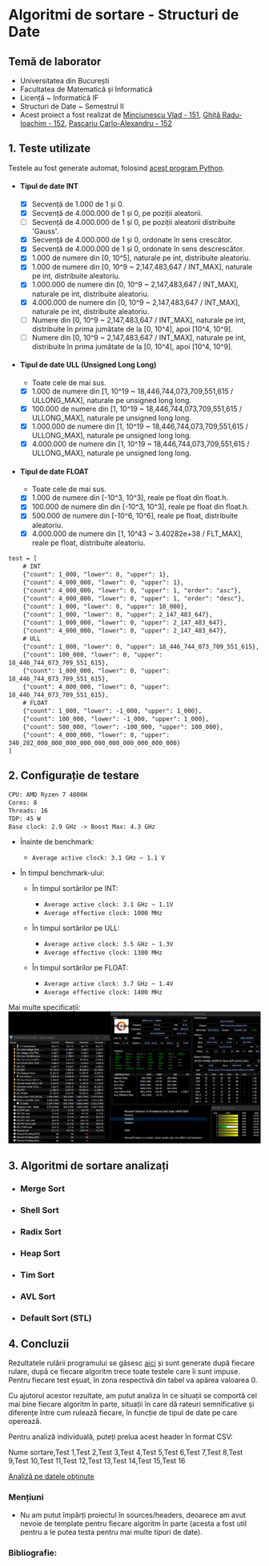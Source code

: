 # Algoritmi de sortare - Structuri de Date

## **Temă de laborator**
- Universitatea din București
- Facultatea de Matematică și Informatică
- Licență ~ Informatică IF
- Structuri de Date ~ Semestrul II
- Acest proiect a fost realizat de [Minciunescu Vlad - 151](https://github.com/vlaxcs/), [Ghiță Radu-Ioachim - 152](https://github.com/KoNickss), [Pascariu Carlo-Alexandru - 152](https://github.com/alexandrucarlo)

## 1. Teste utilizate

Testele au fost generate automat, folosind [acest program Python](./cmake-build-debug/Generator/gen.py).

- #### Tipul de date INT
  - [x] Secvență de 1.000 de 1 și 0.
  - [x] Secvență de 4.000.000 de 1 și 0, pe poziții aleatorii.
  - [ ] Secvență de 4.000.000 de 1 și 0, pe poziții aleatorii distribuite 'Gauss'.
  - [x] Secvență de 4.000.000 de 1 și 0, ordonate în sens crescător.
  - [x] Secvență de 4.000.000 de 1 și 0, ordonate în sens descrescător.
  - [x] 1.000 de numere din [0, 10^5], naturale pe int, distribuite aleatoriu.
  - [x] 1.000 de numere din [0, 10^9 ~ 2,147,483,647 / INT_MAX], naturale pe int, distribuite aleatoriu.
  - [x] 1.000.000 de numere din [0, 10^9 ~ 2,147,483,647 / INT_MAX], naturale pe int, distribuite aleatoriu.
  - [x] 4.000.000 de numere din [0, 10^9 ~ 2,147,483,647 / INT_MAX], naturale pe int, distribuite aleatoriu.
  - [ ] Numere din [0, 10^9 ~ 2,147,483,647 / INT_MAX], naturale pe int, distribuite în prima jumătate de la [0, 10^4], apoi [10^4, 10^9].
  - [ ] Numere din [0, 10^9 ~ 2,147,483,647 / INT_MAX], naturale pe int, distribuite în prima jumătate de la [0, 10^4], apoi [10^4, 10^9].

- #### Tipul de date ULL (Unsigned Long Long)
  - Toate cele de mai sus.
  - [x] 1.000 de numere din [1, 10^19 ~ 18,446,744,073,709,551,615 / ULLONG_MAX], naturale pe unsigned long long.
  - [x] 100.000 de numere din [1, 10^19 ~ 18,446,744,073,709,551,615 / ULLONG_MAX], naturale pe unsigned long long.
  - [x] 1.000.000 de numere din [1, 10^19 ~ 18,446,744,073,709,551,615 / ULLONG_MAX], naturale pe unsigned long long.
  - [x] 4.000.000 de numere din [1, 10^19 ~ 18,446,744,073,709,551,615 / ULLONG_MAX], naturale pe unsigned long long.

- #### Tipul de date FLOAT
  - Toate cele de mai sus.
  - [x] 1.000 de numere din [-10^3, 10^3], reale pe float din float.h.
  - [x] 100.000 de numere din din [-10^3, 10^3], reale pe float din float.h.
  - [x] 500.000 de numere din [-10^6, 10^6], reale pe float, distribuite aleatoriu.
  - [x] 4.000.000 de numere din [1, 10^43 ~ 3.40282e+38 / FLT_MAX], reale pe float, distribuite aleatoriu.

```
test = [
    # INT
    {"count": 1_000, "lower": 0, "upper": 1},
    {"count": 4_000_000, "lower": 0, "upper": 1},
    {"count": 4_000_000, "lower": 0, "upper": 1, "order": "asc"},
    {"count": 4_000_000, "lower": 0, "upper": 1, "order": "desc"},
    {"count": 1_000, "lower": 0, "upper": 10_000},
    {"count": 1_000, "lower": 0, "upper": 2_147_483_647},
    {"count": 1_000_000, "lower": 0, "upper": 2_147_483_647},
    {"count": 4_000_000, "lower": 0, "upper": 2_147_483_647},
    # ULL
    {"count": 1_000, "lower": 0, "upper": 18_446_744_073_709_551_615},
    {"count": 100_000, "lower": 0, "upper": 18_446_744_073_709_551_615},
    {"count": 1_000_000, "lower": 0, "upper": 18_446_744_073_709_551_615},
    {"count": 4_000_000, "lower": 0, "upper": 18_446_744_073_709_551_615},
    # FLOAT
    {"count": 1_000, "lower": -1_000, "upper": 1_000},
    {"count": 100_000, "lower": -1_000, "upper": 1_000},
    {"count": 500_000, "lower": -100_000, "upper": 100_000},
    {"count": 4_000_000, "lower": 0, "upper": 340_282_000_000_000_000_000_000_000_000_000_000}
]
```

## 2. Configurație de testare

```
CPU: AMD Ryzen 7 4800H
Cores: 8
Threads: 16
TDP: 45 W
Base clock: 2.9 GHz -> Boost Max: 4.3 GHz
```

- Înainte de benchmark:
  - `Average active clock: 3.1 GHz ~ 1.1 V`

- În timpul benchmark-ului:
  - În timpul sortărilor pe INT:
    - `Average active clock: 3.1 GHz ~ 1.1V`
    - `Average effective clock: 1000 MHz`

  - În timpul sortărilor pe ULL:
    - `Average active clock: 3.5 GHz ~ 1.3V`
    - `Average effective clock: 1300 MHz`

  - În timpul sortărilor pe FLOAT:
    - `Average active clock: 3.7 GHz ~ 1.4V`
    - `Average effective clock: 1400 MHz`

Mai multe specificații:
![config.png](config.png)

## 3. Algoritmi de sortare analizați

- ### Merge Sort

- ### Shell Sort

- ### Radix Sort

- ### Heap Sort

- ### Tim Sort

- ### AVL Sort

- ### Default Sort (STL)

## 4. Concluzii

Rezultatele rulării programului se găsesc [aici](./cmake-build-debug/Results/stats.csv) și sunt generate după fiecare rulare, după ce fiecare algoritm trece toate testele care îi sunt impuse. Pentru fiecare test eșuat, în zona respectivă din tabel va apărea valoarea 0.

Cu ajutorul acestor rezultate, am putut analiza în ce situații se comportă cel mai bine fiecare algoritm în parte, situații în care dă rateuri semnificative și diferențe între cum rulează fiecare, în funcție de tipul de date pe care operează.

Pentru analiză individuală, puteți prelua acest header în format CSV:

Nume sortare,Test 1,Test 2,Test 3,Test 4,Test 5,Test 6,Test 7,Test 8,Test 9,Test 10,Test 11,Test 12,Test 13,Test 14,Test 15,Test 16

[Analiză pe datele obținute](https://docs.google.com/spreadsheets/d/1XdGlZTay1lB6k2WAH3y66sNtS-324AQD3hbpKgi33Xw/edit?usp=sharing)

### Mențiuni
- Nu am putut împărți proiectul în sources/headers, deoarece am avut nevoie de template pentru fiecare algoritm în parte (acesta a fost util pentru a le putea testa pentru mai multe tipuri de date).

### Bibliografie:
[^1]: [Heapsort - Brilliant](https://brilliant.org/wiki/heap-sort/)
[^2]: [Heapsort - Programiz](https://www.programiz.com/dsa/heap-sort)
[^3]: [AVL Sort - MCGILL CS](https://www.cs.mcgill.ca/~jeromew/COMP251material/COMP251_Lecture4_W2017.pdf)
[^4]: [AVL Sort - MIT](https://ocw.mit.edu/courses/6-006-introduction-to-algorithms-fall-2011/83cdd705cd418d10d9769b741e34a2b8_MIT6_006F11_lec06.pdf)
